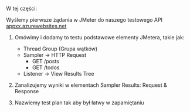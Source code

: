 W tej części:

Wyślemy pierwsze żądania w JMeter do naszego testowego API [appxx.azurewebsites.net](https://appxx.azurewebsites.net)

1. Omówimy i dodamy to testu podstawowe elementy JMetera, takie jak:
    - Thread Group (Grupa wątków)
    - Sampler -> HTTP Request
        - GET /posts
        - GET /todos
    - Listener -> View Results Tree

2. Zanalizujemy wyniki w elementach Sampler Results: Request & Response
3. Nazwiemy test plan tak aby był łatwy w zapamiętaniu